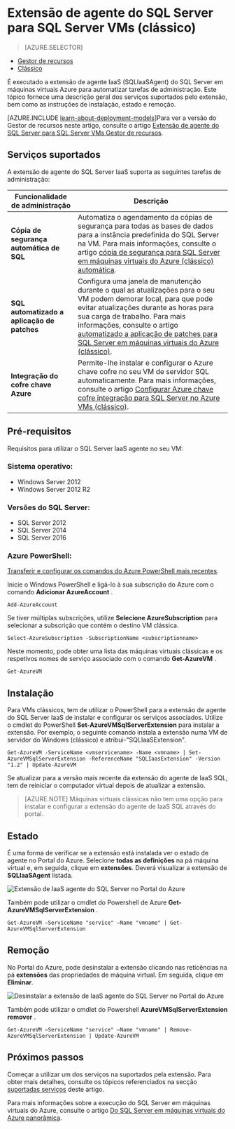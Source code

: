 <properties
    pageTitle="Extensão de agente do SQL Server para SQL Server VMs (clássico) | Microsoft Azure"
    description="Este tópico descreve como gerir a extensão do agente do SQL Server, que automatiza tarefas de administração do SQL Server específicas. Estes incluem cópia de segurança automatizado, correcção automática e integração com o Azure chave cofre. Este tópico utiliza o modo clássico de implementação."
    services="virtual-machines-windows"
    documentationCenter=""
    authors="rothja"
    manager="jhubbard"
    editor=""
    tags="azure-service-management"/>

<tags
    ms.service="virtual-machines-windows"
    ms.devlang="na"
    ms.topic="article"
    ms.tgt_pltfrm="vm-windows-sql-server"
    ms.workload="infrastructure-services"
    ms.date="10/27/2016"
    ms.author="jroth"/>

# <a name="sql-server-agent-extension-for-sql-server-vms-classic"></a>Extensão de agente do SQL Server para SQL Server VMs (clássico)

> [AZURE.SELECTOR]
- [Gestor de recursos](virtual-machines-windows-sql-server-agent-extension.md)
- [Clássico](virtual-machines-windows-classic-sql-server-agent-extension.md)

É executado a extensão de agente IaaS (SQLIaaSAgent) do SQL Server em máquinas virtuais Azure para automatizar tarefas de administração. Este tópico fornece uma descrição geral dos serviços suportados pelo extensão, bem como as instruções de instalação, estado e remoção.

[AZURE.INCLUDE [learn-about-deployment-models](../../includes/learn-about-deployment-models-classic-include.md)]Para ver a versão do Gestor de recursos neste artigo, consulte o artigo [Extensão de agente do SQL Server para SQL Server VMs Gestor de recursos](virtual-machines-windows-sql-server-agent-extension.md).

## <a name="supported-services"></a>Serviços suportados

A extensão de agente do SQL Server IaaS suporta as seguintes tarefas de administração:

| Funcionalidade de administração | Descrição |
|---------------------|-------------------------------|
| **Cópia de segurança automática de SQL** | Automatiza o agendamento da cópias de segurança para todas as bases de dados para a instância predefinida do SQL Server na VM. Para mais informações, consulte o artigo [cópia de segurança para SQL Server em máquinas virtuais do Azure (clássico) automática](virtual-machines-windows-classic-sql-automated-backup.md).|
| **SQL automatizado a aplicação de patches** | Configura uma janela de manutenção durante o qual as atualizações para o seu VM podem demorar local, para que pode evitar atualizações durante as horas para sua carga de trabalho. Para mais informações, consulte o artigo [automatizado a aplicação de patches para SQL Server em máquinas virtuais do Azure (clássico)](virtual-machines-windows-classic-sql-automated-patching.md).|
| **Integração do cofre chave Azure** | Permite-lhe instalar e configurar o Azure chave cofre no seu VM de servidor SQL automaticamente. Para mais informações, consulte o artigo [Configurar Azure chave cofre integração para SQL Server no Azure VMs (clássico)](virtual-machines-windows-classic-ps-sql-keyvault.md).|

## <a name="prerequisites"></a>Pré-requisitos

Requisitos para utilizar o SQL Server IaaS agente no seu VM:

### <a name="operating-system"></a>Sistema operativo:

- Windows Server 2012
- Windows Server 2012 R2

### <a name="sql-server-versions"></a>Versões do SQL Server:

- SQL Server 2012
- SQL Server 2014
- SQL Server 2016

### <a name="azure-powershell"></a>Azure PowerShell:

[Transferir e configurar os comandos do Azure PowerShell mais recentes](../powershell-install-configure.md).

Inicie o Windows PowerShell e ligá-lo à sua subscrição do Azure com o comando **Adicionar AzureAccount** .

    Add-AzureAccount

Se tiver múltiplas subscrições, utilize **Selecione AzureSubscription** para selecionar a subscrição que contém o destino VM clássica.

    Select-AzureSubscription -SubscriptionName <subscriptionname>

Neste momento, pode obter uma lista das máquinas virtuais clássicas e os respetivos nomes de serviço associado com o comando **Get-AzureVM** .

    Get-AzureVM

## <a name="installation"></a>Instalação

Para VMs clássicos, tem de utilizar o PowerShell para a extensão de agente do SQL Server IaaS de instalar e configurar os serviços associados. Utilize o cmdlet do PowerShell **Set-AzureVMSqlServerExtension** para instalar a extensão. Por exemplo, o seguinte comando instala a extensão numa VM de servidor do Windows (clássico) e atribui-"SQLIaaSExtension".

    Get-AzureVM -ServiceName <vmservicename> -Name <vmname> | Set-AzureVMSqlServerExtension -ReferenceName "SQLIaasExtension" -Version "1.2" | Update-AzureVM

Se atualizar para a versão mais recente da extensão do agente de IaaS SQL, tem de reiniciar o computador virtual depois de atualizar a extensão.

>[AZURE.NOTE] Máquinas virtuais clássicas não tem uma opção para instalar e configurar a extensão do agente de IaaS SQL através do portal.

## <a name="status"></a>Estado

É uma forma de verificar se a extensão está instalada ver o estado de agente no Portal do Azure. Selecione **todas as definições** na pá máquina virtual e, em seguida, clique em **extensões**. Deverá visualizar a extensão de **SQLIaaSAgent** listada.

![Extensão de IaaS agente do SQL Server no Portal do Azure](./media/virtual-machines-windows-classic-sql-server-agent-extension/azure-sql-server-iaas-agent-portal.png)

Também pode utilizar o cmdlet do Powershell de Azure **Get-AzureVMSqlServerExtension** .

    Get-AzureVM –ServiceName "service" –Name "vmname" | Get-AzureVMSqlServerExtension

## <a name="removal"></a>Remoção   

No Portal do Azure, pode desinstalar a extensão clicando nas reticências na pá **extensões** das propriedades de máquina virtual. Em seguida, clique em **Eliminar**.

![Desinstalar a extensão de IaaS agente do SQL Server no Portal do Azure](./media/virtual-machines-windows-classic-sql-server-agent-extension/azure-sql-server-iaas-agent-uninstall.png)

Também pode utilizar o cmdlet do Powershell **AzureVMSqlServerExtension remover** .

    Get-AzureVM –ServiceName "service" –Name "vmname" | Remove-AzureVMSqlServerExtension | Update-AzureVM

## <a name="next-steps"></a>Próximos passos

Começar a utilizar um dos serviços na suportados pela extensão. Para obter mais detalhes, consulte os tópicos referenciados na secção [suportadas serviços](#supported-services) deste artigo.

Para mais informações sobre a execução do SQL Server em máquinas virtuais do Azure, consulte o artigo [Do SQL Server em máquinas virtuais do Azure panorâmica](virtual-machines-windows-sql-server-iaas-overview.md).
